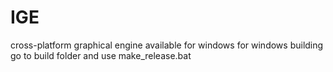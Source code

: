 # IGE
cross-platform graphical engine
available for windows
for windows building go to build folder and use make_release.bat
